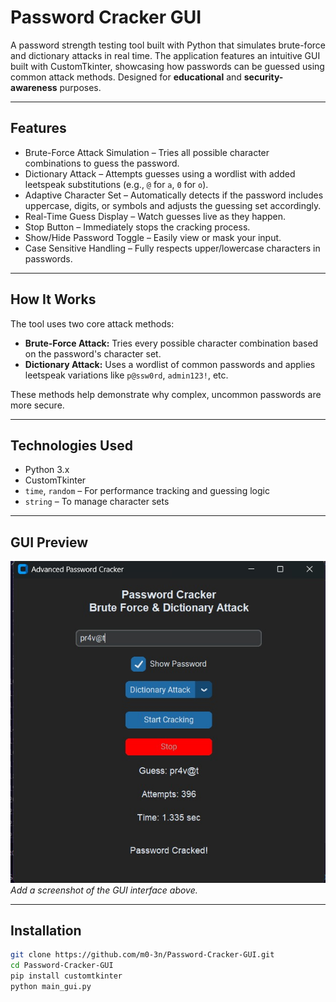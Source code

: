 # Password Cracker GUI

A password strength testing tool built with Python that simulates brute-force and dictionary attacks in real time. The application features an intuitive GUI built with CustomTkinter, showcasing how passwords can be guessed using common attack methods. Designed for **educational** and **security-awareness** purposes.

---

## Features

- Brute-Force Attack Simulation – Tries all possible character combinations to guess the password.
- Dictionary Attack – Attempts guesses using a wordlist with added leetspeak substitutions (e.g., `@` for `a`, `0` for `o`).
- Adaptive Character Set – Automatically detects if the password includes uppercase, digits, or symbols and adjusts the guessing set accordingly.
- Real-Time Guess Display – Watch guesses live as they happen.
- Stop Button – Immediately stops the cracking process.
- Show/Hide Password Toggle – Easily view or mask your input.
- Case Sensitive Handling – Fully respects upper/lowercase characters in passwords.

---

## How It Works

The tool uses two core attack methods:

- **Brute-Force Attack:** Tries every possible character combination based on the password's character set.
- **Dictionary Attack:** Uses a wordlist of common passwords and applies leetspeak variations like `p@ssw0rd`, `admin123!`, etc.

These methods help demonstrate why complex, uncommon passwords are more secure.

---

## Technologies Used

- Python 3.x
- CustomTkinter
- `time`, `random` – For performance tracking and guessing logic
- `string` – To manage character sets

---

## GUI Preview

![Password Cracker GUI Screenshot](screenshot.jpeg)  
*Add a screenshot of the GUI interface above.*

---

## Installation

```bash
git clone https://github.com/m0-3n/Password-Cracker-GUI.git
cd Password-Cracker-GUI
pip install customtkinter
python main_gui.py
